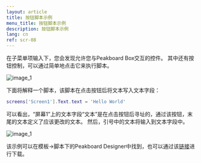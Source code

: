 ```yaml
---
layout: article
title: 按钮脚本示例
menu_title: 按钮脚本示例
description: 按钮脚本示例
lang: cn
ref: scr-08
---
```

在子菜单项输入下，您会发现允许您与Peakboard Box交互的控件。
其中还有按钮控制，可以通过简单地点击它来执行脚本。

![image_1](/assets/images/scripting/Scripting_Beispiele/Controls_Input.png)

下面将解释一个脚本，该脚本在点击按钮后将文本写入文本字段：

```lua
screens['Screen1'].Text.text = 'Hello World'

```

可以看出，“屏幕1”上的文本字段“文本”是在点击按钮后寻址的，通过该按钮，末尾的文本定义了应该更改的文本。
然后，引号中的文本将输入到文本字段中。

![image_1](/assets/images/scripting/Scripting_Beispiele/ButtonSkript.png)

该示例可以在模板->脚本下的Peakboard Designer中找到，也可以通过该[链接](https://github.com/Peakboard/CoolStuff/raw/master/Scripts/ButtonScriptExample/ButtonScriptExample.pbmx)进行下载。
